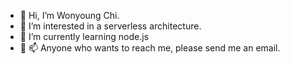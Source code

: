 - 👋 Hi, I’m Wonyoung Chi.
- 👀 I’m interested in a serverless architecture.
- 🌱 I’m currently learning node.js
- 💞️ 📫 Anyone who wants to reach me, please send me an email.

<!---
wonyoung-chi/wonyoung-chi is a ✨ special ✨ repository because its `README.md` (this file) appears on your GitHub profile.
You can click the Preview link to take a look at your changes.
--->
